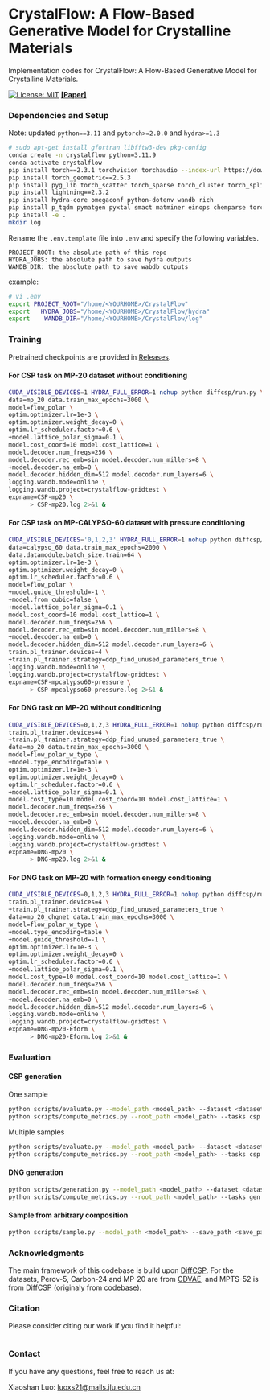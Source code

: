 # CrystalFlow: A Flow-Based Generative Model for Crystalline Materials

Implementation codes for CrystalFlow: A Flow-Based Generative Model for Crystalline Materials.

[![License: MIT](https://img.shields.io/badge/License-MIT-yellow.svg)](https://github.com/ixsluo/CrystalFlow/blob/main/LICENSE)   [**[Paper]**]()

### Dependencies and Setup

Note: updated `python==3.11` and `pytorch>=2.0.0` and `hydra>=1.3`

```bash
# sudo apt-get install gfortran libfftw3-dev pkg-config
conda create -n crystalflow python=3.11.9
conda activate crystalflow
pip install torch==2.3.1 torchvision torchaudio --index-url https://download.pytorch.org/whl/cu121
pip install torch_geometric==2.5.3
pip install pyg_lib torch_scatter torch_sparse torch_cluster torch_spline_conv -f https://data.pyg.org/whl/torch-2.3.0+cu121.html
pip install lightning==2.3.2
pip install hydra-core omegaconf python-dotenv wandb rich
pip install p_tqdm pymatgen pyxtal smact matminer einops chemparse torchdyn
pip install -e .
mkdir log
```

Rename the `.env.template` file into `.env` and specify the following variables.

```
PROJECT_ROOT: the absolute path of this repo
HYDRA_JOBS: the absolute path to save hydra outputs
WANDB_DIR: the absolute path to save wabdb outputs
```

example:
```bash
# vi .env
export PROJECT_ROOT="/home/<YOURHOME>/CrystalFlow"
export   HYDRA_JOBS="/home/<YOURHOME>/CrystalFlow/hydra"
export    WANDB_DIR="/home/<YOURHOME>/CrystalFlow/log"
```

### Training

Pretrained checkpoints are provided in [Releases](https://github.com/ixsluo/CrystalFlow/releases).

#### For CSP task on MP-20 dataset without conditioning

```bash
CUDA_VISIBLE_DEVICES=1 HYDRA_FULL_ERROR=1 nohup python diffcsp/run.py \
data=mp_20 data.train_max_epochs=3000 \
model=flow_polar \
optim.optimizer.lr=1e-3 \
optim.optimizer.weight_decay=0 \
optim.lr_scheduler.factor=0.6 \
+model.lattice_polar_sigma=0.1 \
model.cost_coord=10 model.cost_lattice=1 \
model.decoder.num_freqs=256 \
model.decoder.rec_emb=sin model.decoder.num_millers=8 \
+model.decoder.na_emb=0 \
model.decoder.hidden_dim=512 model.decoder.num_layers=6 \
logging.wandb.mode=online \
logging.wandb.project=crystalflow-gridtest \
expname=CSP-mp20 \
      > CSP-mp20.log 2>&1 &
```

#### For CSP task on MP-CALYPSO-60 dataset with pressure conditioning

```bash
CUDA_VISIBLE_DEVICES='0,1,2,3' HYDRA_FULL_ERROR=1 nohup python diffcsp/run.py \
data=calypso_60 data.train_max_epochs=2000 \
data.datamodule.batch_size.train=64 \
optim.optimizer.lr=1e-3 \
optim.optimizer.weight_decay=0 \
optim.lr_scheduler.factor=0.6 \
model=flow_polar \
+model.guide_threshold=-1 \
+model.from_cubic=false \
+model.lattice_polar_sigma=0.1 \
model.cost_coord=10 model.cost_lattice=1 \
model.decoder.num_freqs=256 \
model.decoder.rec_emb=sin model.decoder.num_millers=8 \
+model.decoder.na_emb=0 \
model.decoder.hidden_dim=512 model.decoder.num_layers=6 \
train.pl_trainer.devices=4 \
+train.pl_trainer.strategy=ddp_find_unused_parameters_true \
logging.wandb.mode=online \
logging.wandb.project=crystalflow-gridtest \
expname=CSP-mpcalypso60-pressure \
      > CSP-mpcalypso60-pressure.log 2>&1 &
```

#### For DNG task on MP-20 without conditioning

```bash
CUDA_VISIBLE_DEVICES=0,1,2,3 HYDRA_FULL_ERROR=1 nohup python diffcsp/run.py \
train.pl_trainer.devices=4 \
+train.pl_trainer.strategy=ddp_find_unused_parameters_true \
data=mp_20 data.train_max_epochs=3000 \
model=flow_polar_w_type \
+model.type_encoding=table \
optim.optimizer.lr=1e-3 \
optim.optimizer.weight_decay=0 \
optim.lr_scheduler.factor=0.6 \
+model.lattice_polar_sigma=0.1 \
model.cost_type=10 model.cost_coord=10 model.cost_lattice=1 \
model.decoder.num_freqs=256 \
model.decoder.rec_emb=sin model.decoder.num_millers=8 \
+model.decoder.na_emb=0 \
model.decoder.hidden_dim=512 model.decoder.num_layers=6 \
logging.wandb.mode=online \
logging.wandb.project=crystalflow-gridtest \
expname=DNG-mp20 \
      > DNG-mp20.log 2>&1 &
```

#### For DNG task on MP-20 with formation energy conditioning

```bash
CUDA_VISIBLE_DEVICES=0,1,2,3 HYDRA_FULL_ERROR=1 nohup python diffcsp/run.py \
train.pl_trainer.devices=4 \
+train.pl_trainer.strategy=ddp_find_unused_parameters_true \
data=mp_20_chgnet data.train_max_epochs=3000 \
model=flow_polar_w_type \
+model.type_encoding=table \
+model.guide_threshold=-1 \
optim.optimizer.lr=1e-3 \
optim.optimizer.weight_decay=0 \
optim.lr_scheduler.factor=0.6 \
+model.lattice_polar_sigma=0.1 \
model.cost_type=10 model.cost_coord=10 model.cost_lattice=1 \
model.decoder.num_freqs=256 \
model.decoder.rec_emb=sin model.decoder.num_millers=8 \
+model.decoder.na_emb=0 \
model.decoder.hidden_dim=512 model.decoder.num_layers=6 \
logging.wandb.mode=online \
logging.wandb.project=crystalflow-gridtest \
expname=DNG-mp20-Eform \
      > DNG-mp20-Eform.log 2>&1 &
```


### Evaluation

#### CSP generation

One sample

```bash
python scripts/evaluate.py --model_path <model_path> --dataset <dataset>
python scripts/compute_metrics.py --root_path <model_path> --tasks csp --gt_file data/<dataset>/test.csv
```

Multiple samples

```bash
python scripts/evaluate.py --model_path <model_path> --dataset <dataset> --num_evals 20
python scripts/compute_metrics.py --root_path <model_path> --tasks csp --gt_file data/<dataset>/test.csv --multi_eval
```

#### DNG generation

```bash
python scripts/generation.py --model_path <model_path> --dataset <dataset>
python scripts/compute_metrics.py --root_path <model_path> --tasks gen --gt_file data/<dataset>/test.csv
```


#### Sample from arbitrary composition

```bash
python scripts/sample.py --model_path <model_path> --save_path <save_path> --formula <formula> --num_evals <num_evals>
```

### Acknowledgments

The main framework of this codebase is build upon [DiffCSP](https://github.com/txie-93/cdvae). For the datasets, Perov-5, Carbon-24 and MP-20 are from [CDVAE](https://github.com/txie-93/cdvae), and MPTS-52 is from [DiffCSP](https://github.com/txie-93/cdvae) (originaly from [codebase](https://github.com/sparks-baird/mp-time-split)).

### Citation

Please consider citing our work if you find it helpful:
```
```

### Contact

If you have any questions, feel free to reach us at:

Xiaoshan Luo: [luoxs21@mails.jlu.edu.cn](mailto:luoxs21@mails.jlu.edu.cn)
